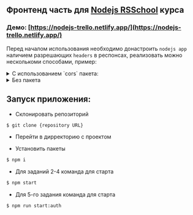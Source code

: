## Фронтенд часть для [Nodejs RSSchool](https://github.com/rolling-scopes-school/nodejs-course-template) курса 

### Демо: [https://nodejs-trello.netlify.app/](https://nodejs-trello.netlify.app/)

Перед началом использования необходимо донастроить `nodejs app` наличием разрешающих  `headers` в респонсах, реализовать можно несколькоми способами, пример:

<details>
    <summary>С использованием `cors` пакета:</summary>

- Установить пакет
 
  ```bash 
  $ npm i cors
  ```
   
- Подключить пакет в `app.js` файле
 
  ```javascript 
  const cors = require('cors');
  ...
  ...
  app.use(cors());
  ```
</details>
    
<details>
    <summary>Без пакета</summary>

  ```javascript
  app.use((req, res, next) => {
    res.header('Access-Control-Allow-Origin', '*');
    res.header('Access-Control-Allow-Methods', 'POST, GET, PUT, DELETE, OPTIONS');
    res.header('Access-Control-Allow-Headers', 'Content-Type');
    next();
  });
  ```
</details>

## Запуск приложения:

- Склонировать репозиторий 

```bash
$ git clone {repository URL}
```

- Перейти в дирректорию с проектом

- Установить пакеты

```bash
$ npm i
```

- Для заданий 2-4 команда для старта

```bash
$ npm start
```

- Для 5-го задания команда для старта

```bash
$ npm run start:auth
``` 
